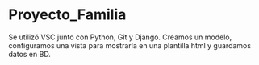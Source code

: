 # Proyecto_Familia
Se utilizó VSC junto con Python, Git y Django.
Creamos un modelo, configuramos una vista para mostrarla en una plantilla html y guardamos datos en BD.
